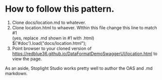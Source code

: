 # How to follow this pattern.

1. Clone docs/location.md to whatever.
1. Clone location.html to whaever.  Wtthin this file change this line to match #1<br>
  (yes, replace .md shown in #1 with .html)<br>
  $('#doc').load("docs/location.html");<br>
1. Point browser to your cloned version of https://redblue36.github.io/DataFormatDemoSwaggerUI/location.html to view the page.

As an aside, Stoplight Studio works pretty well to author the OAS and .md markdown.

